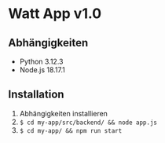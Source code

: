 # Watt App v1.0

## Abhängigkeiten
- Python 3.12.3
- Node.js 18.17.1

## Installation

1. Abhängigkeiten installieren
2. `$ cd my-app/src/backend/ && node app.js`
3. `$ cd my-app/ && npm run start`